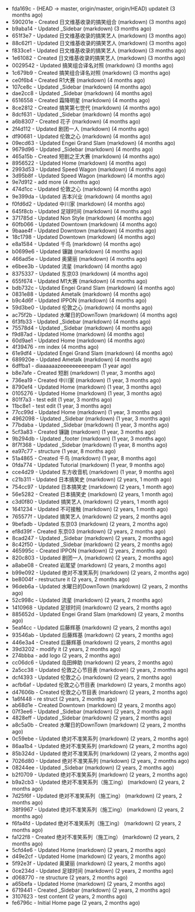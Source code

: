 * fda169c - (HEAD -> master, origin/master, origin/HEAD) updateit (3 months ago) <tcgriffith>
* 590201e - Created 日文维基收录的搞笑组合 (markdown) (3 months ago) <TC>
* b9aba14 - Updated _Sidebar (markdown) (3 months ago) <TC>
* 651f3e7 - Updated 日文维基收录的搞笑艺人 (markdown) (3 months ago) <TC>
* 88c62f1 - Updated 日文维基收录的搞笑艺人 (markdown) (3 months ago) <TC>
* f833ce1 - Updated 日文维基收录的搞笑艺人 (markdown) (3 months ago) <TC>
* 1e61082 - Created 日文维基收录的搞笑艺人 (markdown) (3 months ago) <TC>
* 0029542 - Updated 搞笑组合译名对照 (markdown) (3 months ago) <TC>
* 1c679b9 - Created 搞笑组合译名对照 (markdown) (3 months ago) <TC>
* ce0f6b4 - Created R1大赛 (markdown) (4 months ago) <TC>
* 107ce8c - Updated _Sidebar (markdown) (4 months ago) <TC>
* dae2cc8 - Updated _Sidebar (markdown) (4 months ago) <TC>
* 6516558 - Created 霜降明星 (markdown) (4 months ago) <TC>
* 8ce2812 - Created 搞笑第七世代 (markdown) (4 months ago) <TC>
* 8dcf631 - Updated _Sidebar (markdown) (4 months ago) <TC>
* a6b8307 - Created 花子 (markdown) (4 months ago) <TC>
* 2f4d112 - Updated 剧团一人 (markdown) (4 months ago) <TC>
* df90681 - Updated 伦敦之心 (markdown) (4 months ago) <TC>
* 09ecd63 - Updated Engei Grand Slam (markdown) (4 months ago) <TC>
* 9679d96 - Updated _Sidebar (markdown) (4 months ago) <TC>
* 465a15b - Created 短剧之王大赛 (markdown) (4 months ago) <TC>
* 8956522 - Updated Home (markdown) (4 months ago) <TC>
* 2993d53 - Updated Speed Wagon (markdown) (4 months ago) <TC>
* 3d95b8f - Updated Speed Wagon (markdown) (4 months ago) <TC>
* 9e7d912 - add more (4 months ago) <tcgriffith>
* 474d1cc - Updated 伦敦之心 (markdown) (4 months ago) <TC>
* 9e399da - Updated 吉本兴业 (markdown) (4 months ago) <TC>
* f0fd6d2 - Updated 中川家 (markdown) (4 months ago) <TC>
* 645f8cb - Updated 足球时间 (markdown) (4 months ago) <TC>
* 371785d - Updated Non Style (markdown) (4 months ago) <TC>
* 60fb066 - Updated Downtown (markdown) (4 months ago) <TC>
* 9baae4f - Updated Downtown (markdown) (4 months ago) <TC>
* 18c1798 - Updated Downtown (markdown) (4 months ago) <TC>
* e8a1584 - Updated 千鸟 (markdown) (4 months ago) <TC>
* b0699e6 - Updated 镰鼬 (markdown) (4 months ago) <TC>
* 466ad5e - Updated 奥黛丽 (markdown) (4 months ago) <TC>
* e6bee3b - Updated 流星 (markdown) (4 months ago) <TC>
* 8375337 - Updated 东京03 (markdown) (4 months ago) <TC>
* 655f674 - Updated M1大赛 (markdown) (4 months ago) <TC>
* bdb732c - Updated Engei Grand Slam (markdown) (4 months ago) <TC>
* 0831e88 - Updated Ametalk (markdown) (4 months ago) <TC>
* b9c4d6f - Updated IPPON (markdown) (4 months ago) <TC>
* 59d3be0 - Updated 伦敦之心 (markdown) (4 months ago) <TC>
* ac75f2b - Updated 水曜日的DownTown (markdown) (4 months ago) <TC>
* 6f3fb33 - Updated _Sidebar (markdown) (4 months ago) <TC>
* 75578d4 - Updated _Sidebar (markdown) (4 months ago) <TC>
* f9d87ad - Updated Home (markdown) (4 months ago) <TC>
* 60d9ae1 - Updated Home (markdown) (4 months ago) <TC>
* 4f39476 - rm index (4 months ago) <tcgriffith>
* 61e9df4 - Updated Engei Grand Slam (markdown) (4 months ago) <TC>
* 689920e - Updated Ametalk (markdown) (4 months ago) <TC>
* 6dffba1 - diaaaaaazeeeeeeeeeepam (1 year ago) <tcgriffith>
* b8e7afe - Created 短剧 (markdown) (1 year, 3 months ago) <TC>
* 736ea19 - Created 中川家 (markdown) (1 year, 3 months ago) <TC>
* 8790ef4 - Updated Home (markdown) (1 year, 3 months ago) <TC>
* 0105276 - Updated Home (markdown) (1 year, 3 months ago) <TC>
* 801f7a3 - test edit (1 year, 3 months ago) <TC>
* 11bc8e1 - test edit (1 year, 3 months ago) <TC>
* 77cc99d - Updated Home (markdown) (1 year, 3 months ago) <TC>
* 4962098 - Updated _Sidebar (markdown) (1 year, 3 months ago) <TC>
* 77bdaba - Updated _Sidebar (markdown) (1 year, 3 months ago) <TC>
* 5cf3a83 - Created 镰鼬 (markdown) (1 year, 3 months ago) <TC>
* 9b294db - Updated _footer (markdown) (1 year, 3 months ago) <TC>
* 8f7f368 - Updated _Sidebar (markdown) (1 year, 8 months ago) <TC>
* ea97c77 - structure (1 year, 8 months ago) <tcgriffith>
* 51a4865 - Created 千鸟 (markdown) (1 year, 8 months ago) <TC>
* 0fda774 - Updated Tutorial (markdown) (1 year, 9 months ago) <TC>
* cce4d29 - Updated 东方收音机 (markdown) (1 year, 9 months ago) <TC>
* c21b311 - Updated 日本搞笑史 (markdown) (2 years, 1 month ago) <TC>
* 754cc97 - Updated 日本搞笑史 (markdown) (2 years, 1 month ago) <TC>
* 56e5282 - Created 日本搞笑史 (markdown) (2 years, 1 month ago) <TC>
* c3d0f80 - Updated 搞笑艺人 (markdown) (2 years, 1 month ago) <TC>
* 1641234 - Updated 不可接触 (markdown) (2 years, 1 month ago) <crossrx>
* 765577f - Updated 搞笑艺人 (markdown) (2 years, 2 months ago) <TC>
* 9befadb - Updated 东京03 (markdown) (2 years, 2 months ago) <TC>
* ef8d39f - Created 东京03 (markdown) (2 years, 2 months ago) <TC>
* 8cad247 - Updated _Sidebar (markdown) (2 years, 2 months ago) <TC>
* 8c42f50 - Updated _Sidebar (markdown) (2 years, 2 months ago) <TC>
* 465995c - Created IPPON (markdown) (2 years, 2 months ago) <TC>
* 820c803 - Updated 剧团一人 (markdown) (2 years, 2 months ago) <TC>
* a8abe08 - Created 岩尾望 (markdown) (2 years, 2 months ago) <TC>
* b99e092 - Updated 绝对不准笑系列 (markdown) (2 years, 2 months ago) <Humi2314>
* be8004f - restructure it (2 years, 2 months ago) <tcgriffith>
* 96deb6a - Updated 水曜日的DownTown (markdown) (2 years, 2 months ago) <Humi2314>
* 52c998c - Updated 流星 (markdown) (2 years, 2 months ago) <tohrusnbs>
* 1410968 - Updated 足球时间 (markdown) (2 years, 2 months ago) <TC>
* 885652d - Updated Engei Grand Slam (markdown) (2 years, 2 months ago) <TC>
* 5eaf4cc - Updated 后藤辉基 (markdown) (2 years, 2 months ago) <TC>
* 93546ab - Updated 后藤辉基 (markdown) (2 years, 2 months ago) <TC>
* 446e3a4 - Created 后藤辉基 (markdown) (2 years, 2 months ago) <TC>
* 39d3202 - modify it (2 years, 2 months ago) <tcgriffith>
* 274bbba - add logo (2 years, 2 months ago) <tcgriffith>
* cc06dc6 - Updated 岛田绅助 (markdown) (2 years, 2 months ago) <TC>
* 2a5cc38 - Updated 伦敦之心节目表 (markdown) (2 years, 2 months ago) <TC>
* dcf4393 - Updated 伦敦之心 (markdown) (2 years, 2 months ago) <TC>
* acfb6af - Updated 伦敦之心节目表 (markdown) (2 years, 2 months ago) <TC>
* d47606b - Created 伦敦之心节目表 (markdown) (2 years, 2 months ago) <TC>
* 1a6f448 - re struct (2 years, 2 months ago) <tcgriffith>
* ab68d1e - Created Downtown (markdown) (2 years, 2 months ago) <TC>
* 07f3ee6 - Updated _Sidebar (markdown) (2 years, 2 months ago) <TC>
* 4828eff - Updated _Sidebar (markdown) (2 years, 2 months ago) <Humi2314>
* a8c5a0b - Created 水曜日的DownTown (markdown) (2 years, 2 months ago) <Humi2314>
* 0c59ebe - Updated 绝对不准笑系列 (markdown) (2 years, 2 months ago) <Humi2314>
* 86aa1b4 - Updated 绝对不准笑系列 (markdown) (2 years, 2 months ago) <Humi2314>
* 85b324d - Updated 绝对不准笑系列 (markdown) (2 years, 2 months ago) <Humi2314>
* 7026d80 - Updated 绝对不准笑系列 (markdown) (2 years, 2 months ago) <Humi2314>
* 08244ee - Updated _Sidebar (markdown) (2 years, 2 months ago) <Humi2314>
* b2f0709 - Updated 绝对不准笑系列 (markdown) (2 years, 2 months ago) <Humi2314>
* b9a2cb3 - Updated 绝对不准笑系列（施工ing） (markdown) (2 years, 2 months ago) <Humi2314>
* 7d25f6f - Updated 绝对不准笑系列（施工ing） (markdown) (2 years, 2 months ago) <Humi2314>
* 38f9967 - Updated 绝对不准笑系列（施工ing） (markdown) (2 years, 2 months ago) <Humi2314>
* f6fa4fd - Updated 绝对不准笑系列（施工ing） (markdown) (2 years, 2 months ago) <Humi2314>
* fa122f8 - Created 绝对不准笑系列（施工ing） (markdown) (2 years, 2 months ago) <Humi2314>
* 5cfd4e6 - Updated Home (markdown) (2 years, 2 months ago) <TC>
* d49e2cf - Updated Home (markdown) (2 years, 2 months ago) <TC>
* 5f92e3f - Updated 奥黛丽 (markdown) (2 years, 2 months ago) <TC>
* 0ce234d - Updated 足球时间 (markdown) (2 years, 2 months ago) <TC>
* d068770 - re structure (2 years, 2 months ago) <tcgriffith>
* a65befa - Updated Home (markdown) (2 years, 2 months ago) <TC>
* 6719441 - Created _Sidebar (markdown) (2 years, 2 months ago) <TC>
* 3107623 - test content (2 years, 2 months ago) <tcgriffith>
* fe6796c - Initial Home page (2 years, 2 months ago) <TC>